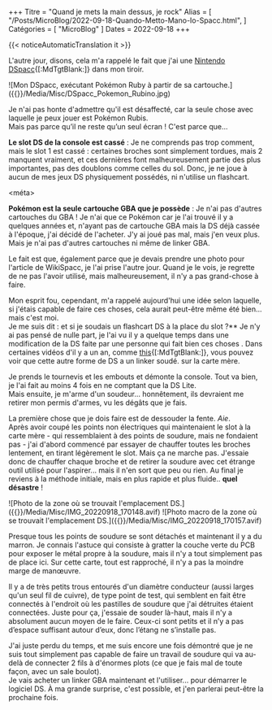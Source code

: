 +++
Titre = "Quand je mets la main dessus, je rock"
Alias ​​= [
  "/Posts/MicroBlog/2022-09-18-Quando-Metto-Mano-Io-Spacc.html",
]
Catégories = [ "MicroBlog" ]
Dates = 2022-09-18
+++

{{< noticeAutomaticTranslation it >}}



L'autre jour, disons, cela m'a rappelé le fait que j'ai une [Nintendo DSpacc](https://wikispacc.miraheze.org/wiki/DSpacc){[:MdTgtBlank:]} dans mon tiroir.

![Mon DSpacc, exécutant Pokémon Ruby à partir de sa cartouche.]({{<assetsRoot >}}/Media/Misc/DSpacc_Pokemon_Rubino.jpg)

Je n'ai pas honte d'admettre qu'il est désaffecté, car la seule chose avec laquelle je peux jouer est Pokémon Rubis.  
Mais pas parce qu’il ne reste qu’un seul écran ! C'est parce que...

**Le slot DS de la console est cassé**
: Je ne comprends pas trop comment, mais le slot 1 est cassé : certaines broches sont simplement tordues, mais 2 manquent vraiment, et ces dernières font malheureusement partie des plus importantes, pas des doublons comme celles du sol. Donc, je ne joue à aucun de mes jeux DS physiquement possédés, ni n'utilise un flashcart.

<méta>

**Pokémon est la seule cartouche GBA que je possède**
: Je n'ai pas d'autres cartouches du GBA ! Je n'ai que ce Pokémon car je l'ai trouvé il y a quelques années et, n'ayant pas de cartouche GBA mais la DS déjà cassée à l'époque, j'ai décidé de l'acheter. J'y ai joué pas mal, mais j'en veux plus. Mais je n'ai pas d'autres cartouches ni même de linker GBA.

Le fait est que, également parce que je devais prendre une photo pour l'article de WikiSpacc, je l'ai prise l'autre jour. Quand je le vois, je regrette de ne pas l'avoir utilisé, mais malheureusement, il n'y a pas grand-chose à faire.

Mon esprit fou, cependant, m'a rappelé aujourd'hui une idée selon laquelle, si j'étais capable de faire ces choses, cela aurait peut-être même été bien... mais c'est moi.  
Je me suis dit : et si je soudais un flashcart DS à la place du slot ?** Je n'y ai pas pensé de nulle part, je l'ai vu il y a quelque temps dans une modification de la DS faite par une personne qui fait bien ces choses . Dans certaines vidéos d'il y a un an, comme [this](https://invidious.nerdvpn.de/2wxKDzUO23c?t=156){[:MdTgtBlank:]}, vous pouvez voir que cette autre forme de DS a un linker soudé. sur la carte mère.

Je prends le tournevis et les embouts et démonte la console. Tout va bien, je l'ai fait au moins 4 fois en ne comptant que la DS Lite.  
Mais ensuite, je m'arme d'un soudeur... honnêtement, ils devraient me retirer mon permis d'armes, vu les dégâts que je fais.

La première chose que je dois faire est de dessouder la fente. _Aie_.  
Après avoir coupé les points non électriques qui maintenaient le slot à la carte mère - qui ressemblaient à des points de soudure, mais ne fondaient pas - j'ai d'abord commencé par essayer de chauffer toutes les broches lentement, en tirant légèrement le slot. Mais ça ne marche pas. J'essaie donc de chauffer chaque broche et de retirer la soudure avec cet étrange outil utilisé pour l'aspirer... mais il n'en sort que peu ou rien. Au final je reviens à la méthode initiale, mais en plus rapide et plus fluide.. **quel désastre** !

<div class="MediaRow2" markdown="1">
![Photo de la zone où se trouvait l'emplacement DS.]({{<assetsRoot >}}/Media/Misc/IMG_20220918_170148.avif)
![Photo macro de la zone où se trouvait l'emplacement DS.]({{<assetsRoot >}}/Media/Misc/IMG_20220918_170157.avif)
</div>

Presque tous les points de soudure se sont détachés et maintenant il y a du marron. Je connais l'astuce qui consiste à gratter la couche verte du PCB pour exposer le métal propre à la soudure, mais il n'y a tout simplement pas de place ici. Sur cette carte, tout est rapproché, il n'y a pas la moindre marge de manœuvre.

Il y a de très petits trous entourés d'un diamètre conducteur (aussi larges qu'un seul fil de cuivre), de type point de test, qui semblent en fait être connectés à l'endroit où les pastilles de soudure que j'ai détruites étaient connectées. Juste pour ça, j'essaie de souder là-haut, mais il n'y a absolument aucun moyen de le faire. Ceux-ci sont petits et il n’y a pas d’espace suffisant autour d’eux, donc l’étang ne s’installe pas.

J'ai juste perdu du temps, et me suis encore une fois démontré que je ne suis tout simplement pas capable de faire un travail de soudure qui va au-delà de connecter 2 fils à d'énormes plots (ce que je fais mal de toute façon, avec un sale boulot).  
Je vais acheter un linker GBA maintenant et l'utiliser... pour démarrer le logiciel DS. À ma grande surprise, c'est possible, et j'en parlerai peut-être la prochaine fois.